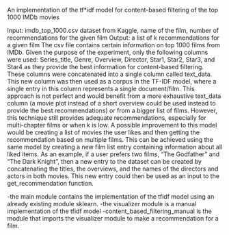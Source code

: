 An implementation of the tf*idf model for content-based filtering of the top 1000 IMDb movies

Input: imdb_top_1000.csv dataset from Kaggle, name of the film, number of recommendations for the given film Output: a list of k recommendations for a given film The csv file contains certain information on top 1000 films from IMDb.
Given the purpose of the experiment, only the following columns were used: Series_title, Genre, Overview, Director, Star1, Star2, Star3, and Star4 as they provide the best information for content-based filtering. These columns were concatenated into a single column called text_data. This new column was then used as a corpus in the TF-IDF model, where a single entry in this column represents a single document/film. This approach is not perfect and would benefit from a more exhaustive text_data column (a movie plot instead of a short overview could be used instead to provide the best recommendations) or from a bigger list of films. However, this technique still provides adequate recommendations, especially for multi-chapter films or when k is low. A possible improvement to this model would be creating a list of movies the user likes and then getting the recommendation based on multiple films. This can be achieved using the same model by creating a new film list entry containing information about all liked items. As an example, if a user prefers two films, “The Godfather” and “The Dark Knight”, then a new entry to the dataset can be created by concatenating the titles, the overviews, and the names of the directors and actors in both movies. This new entry could then be used as an input to the get_recommendation function.

-the main module contains the implementation of the tfidf model using an already existing module sklearn. -the visualizer module is a manual implementation of the tfidf model -content_based_filtering_manual is the module that imports the visualizer module to make a recommendation for a film.

